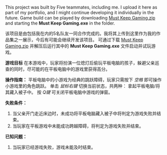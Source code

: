 This project was built by Five teammates, including me. I upload it here as part of my portfolio, and I might continue developing it individually in the future.
Game build can be played by downloading [Must Keep Gaming.zip](https://github.com/RockaQrow00/Must-Keep-Gaming/blob/main/Must%20Keep%20Gaming.zip) and starting the **Must Keep Gaming.exe** in the folder.


该项目是由包括我在内的5名队友一同合作完成的。我将其上传到这里作为我的作品集之一展示，今后有可能会继续开发该项目。
可通过下载 [Must Keep Gaming.zip](https://github.com/RockaQrow00/Must-Keep-Gaming/blob/main/Must%20Keep%20Gaming.zip) 并解压后运行其中的 **Must Keep Gaming.exe** 文件启动并试玩游戏。

**游戏目标**
在本游戏中，玩家将扮演一位熄灯后偷玩平板电脑的孩子，躲避父亲巡查的同时，尽可能的在平板电脑中的游戏里获得高分。

**操作指南：**
平板电脑中的小游戏为经典的跳跃障碍，玩家只需按下 _空格_ 即可操作小游戏里的角色跳跃。
单击 _鼠标右键_ 切换当前状态，共两种： 拿起平板电脑/将其藏入被子中。
按 _Q键_ 可关闭平板电脑中游戏的弹窗。

**失败条件：**
1. 当父亲开门走近床边时，未成功将平板电脑藏入被子中将判定为游戏失败并结束。
2. 当玩家在平板游戏中未能成功跨越障碍，将判定为游戏失败并结束。

**已知问题：**
1. 当玩家已经游戏失败，游戏未能及时结束。
